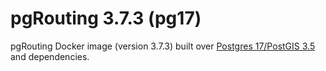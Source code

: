 # pgRouting 3.7.3 (pg17)

pgRouting Docker image (version 3.7.3) built over [Postgres 17/PostGIS 3.5](https://hub.docker.com/r/postgis/postgis) and dependencies.
